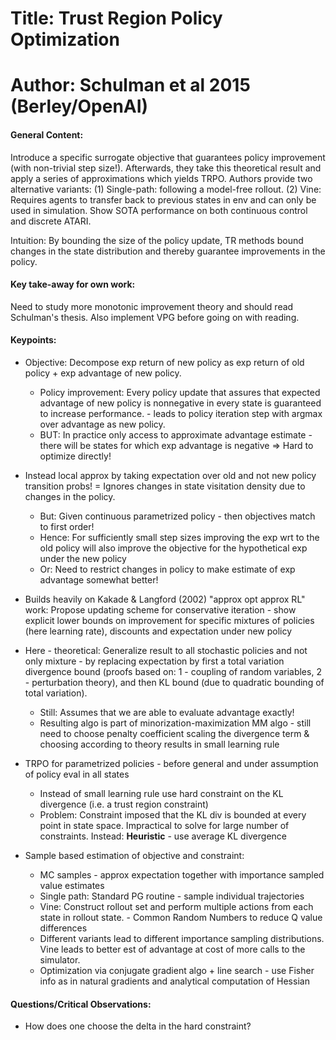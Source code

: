 # Title: Trust Region Policy Optimization

# Author: Schulman et al 2015 (Berley/OpenAI)

#### General Content:
Introduce a specific surrogate objective that guarantees policy improvement (with non-trivial step size!). Afterwards, they take this theoretical result and apply a series of approximations which yields TRPO. Authors provide two alternative variants: (1) Single-path: following a model-free rollout. (2) Vine: Requires agents to transfer back to previous states in env and can only be used in simulation. Show SOTA performance on both continuous control and discrete ATARI.

Intuition: By bounding the size of the policy update, TR methods bound changes in the state distribution and thereby guarantee improvements in the policy.


#### Key take-away for own work:
Need to study more monotonic improvement theory and should read Schulman's thesis. Also implement VPG before going on with reading.

#### Keypoints:

* Objective: Decompose exp return of new policy as exp return of old policy + exp advantage of new policy.    
    * Policy improvement: Every policy update that assures that expected advantage of new policy is nonnegative in every state is guaranteed to increase performance. - leads to policy iteration step with argmax over advantage as new policy.
    * BUT: In practice only access to approximate advantage estimate - there will be states for which exp advantage is negative => Hard to optimize directly!

* Instead local approx by taking expectation over old and not new policy transition probs! = Ignores changes in state visitation density due to changes in the policy.
    * But: Given continuous parametrized policy - then objectives match to first order!
    * Hence: For sufficiently small step sizes improving the exp wrt to the old policy will also improve the objective for the hypothetical exp under the new policy
    * Or: Need to restrict changes in policy to make estimate of exp advantage somewhat better!

* Builds heavily on Kakade & Langford (2002) "approx opt approx RL" work: Propose updating scheme for conservative iteration - show explicit lower bounds on improvement for specific mixtures of policies (here learning rate), discounts and expectation under new policy

* Here - theoretical: Generalize result to all stochastic policies and not only mixture - by replacing expectation by first a total variation divergence bound (proofs based on: 1 - coupling of random variables, 2 - perturbation theory), and then KL bound (due to quadratic bounding of total variation).
    * Still: Assumes that we are able to evaluate advantage exactly!
    * Resulting algo is part of minorization-maximization MM algo - still need to choose penalty coefficient scaling the divergence term & choosing according to theory results in small learning rule

* TRPO for parametrized policies - before general and under assumption of policy eval in all states
    * Instead of small learning rule use hard constraint on the KL divergence (i.e. a trust region constraint)
    * Problem: Constraint imposed that the KL div is bounded at every point in state space. Impractical to solve for large number of constraints. Instead: **Heuristic** - use average KL divergence

* Sample based estimation of objective and constraint:
    * MC samples - approx expectation together with importance sampled value estimates
    * Single path: Standard PG routine - sample individual trajectories
    * Vine: Construct rollout set and perform multiple actions from each state in rollout state. - Common Random Numbers to reduce Q value differences
    * Different variants lead to different importance sampling distributions. Vine leads to better est of advantage at cost of more calls to the simulator.
    * Optimization via conjugate gradient algo + line search - use Fisher info as in natural gradients and analytical computation of Hessian


#### Questions/Critical Observations:

* How does one choose the delta in the hard constraint?
